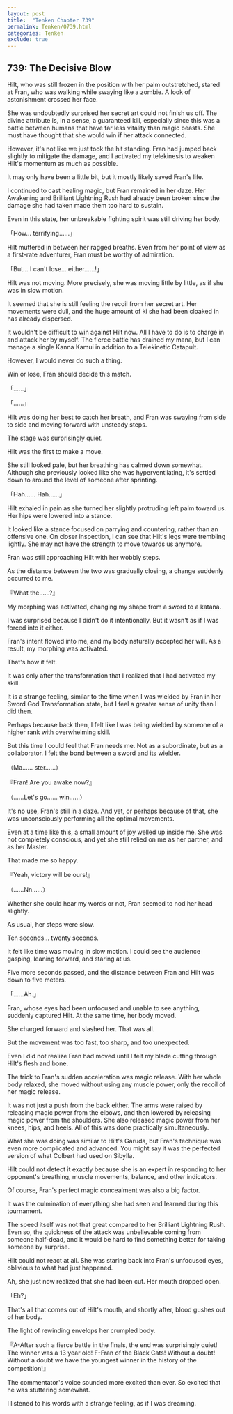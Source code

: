 ```yaml
---
layout: post
title:  "Tenken Chapter 739"
permalink: Tenken/0739.html
categories: Tenken
exclude: true
---
```

<h2 id="ch739">739: The Decisive Blow</h2>

<p>Hilt, who was still frozen in the position with her palm outstretched, stared at Fran, who was walking while swaying like a zombie. A look of astonishment crossed her face.</p>

<p>She was undoubtedly surprised her secret art could not finish us off. The divine attribute is, in a sense, a guaranteed kill, especially since this was a battle between humans that have far less vitality than magic beasts. She must have thought that she would win if her attack connected.</p>

<p>However, it's not like we just took the hit standing. Fran had jumped back slightly to mitigate the damage, and I activated my telekinesis to weaken Hilt's momentum as much as possible.</p>

<p>It may only have been a little bit, but it mostly likely saved Fran's life.</p>

<p>I continued to cast healing magic, but Fran remained in her daze. Her Awakening and Brilliant Lightning Rush had already been broken since the damage she had taken made them too hard to sustain.</p>

<p>Even in this state, her unbreakable fighting spirit was still driving her body.</p>

<p>「How… terrifying……」</p>

<p>Hilt muttered in between her ragged breaths. Even from her point of view as a first-rate adventurer, Fran must be worthy of admiration.</p>

<p>「But… I can't lose… either……!」</p>

<p>Hilt was not moving. More precisely, she was moving little by little, as if she was in slow motion.</p>

<p>It seemed that she is still feeling the recoil from her secret art. Her movements were dull, and the huge amount of ki she had been cloaked in has already dispersed.</p>

<p>It wouldn't be difficult to win against Hilt now. All I have to do is to charge in and attack her by myself. The fierce battle has drained my mana, but I can manage a single Kanna Kamui in addition to a Telekinetic Catapult.</p>

<p>However, I would never do such a thing.</p>

<p>Win or lose, Fran should decide this match.</p>

<p>「……」</p>
<p>「……」</p>

<p>Hilt was doing her best to catch her breath, and Fran was swaying from side to side and moving forward with unsteady steps.</p>

<p>The stage was surprisingly quiet.</p>

<p>Hilt was the first to make a move.</p>

<p>She still looked pale, but her breathing has calmed down somewhat. Although she previously looked like she was hyperventilating, it's settled down to around the level of someone after sprinting.</p>

<p>「Hah…… Hah……」</p>

<p>Hilt exhaled in pain as she turned her slightly protruding left palm toward us. Her hips were lowered into a stance.</p>

<p>It looked like a stance focused on parrying and countering, rather than an offensive one. On closer inspection, I can see that Hilt's legs were trembling lightly. She may not have the strength to move towards us anymore.</p>

<p>Fran was still approaching Hilt with her wobbly steps.</p>

<p>As the distance between the two was gradually closing, a change suddenly occurred to me.</p>

<p>『What the……?』</p>

<p>My morphing was activated, changing my shape from a sword to a katana.</p>

<p>I was surprised because I didn't do it intentionally. But it wasn't as if I was forced into it either.</p>

<p>Fran's intent flowed into me, and my body naturally accepted her will. As a result, my morphing was activated.</p>

<p>That's how it felt.</p>

<p>It was only after the transformation that I realized that I had activated my skill.</p>

<p>It is a strange feeling, similar to the time when I was wielded by Fran in her Sword God Transformation state, but I feel a greater sense of unity than I did then.</p>

<p>Perhaps because back then, I felt like I was being wielded by someone of a higher rank with overwhelming skill.</p>

<p>But this time I could feel that Fran needs me. Not as a subordinate, but as a collaborator. I felt the bond between a sword and its wielder.</p>

<p>（Ma…… ster……）</p>
<p>『Fran! Are you awake now?』</p>
<p>（……Let's go…… win……）</p>

<p>It's no use, Fran's still in a daze. And yet, or perhaps because of that, she was unconsciously performing all the optimal movements.</p>

<p>Even at a time like this, a small amount of joy welled up inside me. She was not completely conscious, and yet she still relied on me as her partner, and as her Master.</p>

<p>That made me so happy.</p>

<p>『Yeah, victory will be ours!』</p>
<p>（……Nn……）</p>

<p>Whether she could hear my words or not, Fran seemed to nod her head slightly.</p>

<p>As usual, her steps were slow.</p>

<p>Ten seconds… twenty seconds.</p>

<p>It felt like time was moving in slow motion. I could see the audience gasping, leaning forward, and staring at us.</p>

<p>Five more seconds passed, and the distance between Fran and Hilt was down to five meters.</p>

<p>「……Ah.」</p>

<p>Fran, whose eyes had been unfocused and unable to see anything, suddenly captured Hilt. At the same time, her body moved.</p>

<p>She charged forward and slashed her. That was all.</p>

<p>But the movement was too fast, too sharp, and too unexpected.</p>

<p>Even I did not realize Fran had moved until I felt my blade cutting through Hilt's flesh and bone.</p>

<p>The trick to Fran's sudden acceleration was magic release. With her whole body relaxed, she moved without using any muscle power, only the recoil of her magic release.</p>

<p>It was not just a push from the back either. The arms were raised by releasing magic power from the elbows, and then lowered by releasing magic power from the shoulders. She also released magic power from her knees, hips, and heels. All of this was done practically simultaneously.</p>

<p>What she was doing was similar to Hilt's Garuda, but Fran's technique was even more complicated and advanced. You might say it was the perfected version of what Colbert had used on Sibylla.</p>

<p>Hilt could not detect it exactly because she is an expert in responding to her opponent's breathing, muscle movements, balance, and other indicators.</p>

<p>Of course, Fran's perfect magic concealment was also a big factor.</p>

<p>It was the culmination of everything she had seen and learned during this tournament.</p>

<p>The speed itself was not that great compared to her Brilliant Lightning Rush. Even so, the quickness of the attack was unbelievable coming from someone half-dead, and it would be hard to find something better for taking someone by surprise.</p>

<p>Hilt could not react at all. She was staring back into Fran's unfocused eyes, oblivious to what had just happened.</p>

<p>Ah, she just now realized that she had been cut. Her mouth dropped open.</p>

<p>「Eh?」</p>

<p>That's all that comes out of Hilt's mouth, and shortly after, blood gushes out of her body.</p>

<p>The light of rewinding envelops her crumpled body.</p>

<p>『A-After such a fierce battle in the finals, the end was surprisingly quiet! The winner was a 13 year old! F-Fran of the Black Cats! Without a doubt! Without a doubt we have the youngest winner in the history of the competition!』</p>

<p>The commentator's voice sounded more excited than ever. So excited that he was stuttering somewhat.</p>

<p>I listened to his words with a strange feeling, as if I was dreaming.</p>



